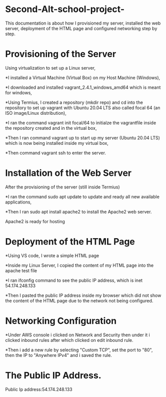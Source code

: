 # Second-Alt-school-project-
This documentation is about how I provisioned my server, installed the web server, deployment of the HTML page and configured networking step by step.
# Provisioning of the Server
Using virtualization to set up a Linux server,

*I installed a Virtual Machine (Virtual Box) on my Host Machine (Windows),

*I downloaded and installed vagrant_2.4.1_windows_amd64 which is meant for windows,

*Using Termius, I created a repository (mkdir repo) and cd into the repository to set up vagrant with Ubuntu 20.04 LTS also called focal 64 (an ISO image/Linux distribution),

*I ran the command vagrant init focal/64 to initialze the vagrantfile inside the repository created and in the virtual box,

*Then I ran command vagrant up to start up my server (Ubuntu 20.04 LTS) which is now being installed inside my virtual box,

*Then command vagrant ssh to enter the server.

# Installation of the Web Server
After the provisioning of the server (still inside Termius)

*I ran the command sudo apt update to update and ready all new available applications,

*Then I ran sudo apt install apache2 to install the Apache2 web server.

Apache2 is ready for hosting

# Deployment of the HTML Page

*Using VS code, I wrote a simple HTML page 

*Inside my Linux Server, I copied the content of my HTML page into the apache test file

*I ran ifconfig command to see the public IP address, which is inet 54.174.248.133

*Then I pasted the public IP address inside my browser which did not show the content of the HTML page due to the network not being configured.

# Networking Configuration

*Under AWS console i clicked on Network and Security then under it i clicked inbound rules after which clicked on edit inbound rule.

*Then i add a new rule by selecting "Custom TCP", set the port to "80", then the IP to "Anywhere IPv4" and i saved the rule.

# The Public IP Address.

Public Ip address:54.174.248.133



